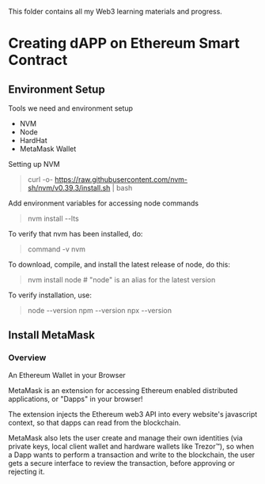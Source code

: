 This folder contains all my Web3 learning materials and progress. 

# Creating dAPP on Ethereum Smart Contract 

## Environment Setup

Tools we need and environment setup
- NVM
- Node
- HardHat
- MetaMask Wallet

Setting up NVM 

> curl -o- https://raw.githubusercontent.com/nvm-sh/nvm/v0.39.3/install.sh | bash

Add environment variables for accessing node commands

> nvm install --lts

To verify that nvm has been installed, do:

> command -v nvm

To download, compile, and install the latest release of node, do this:

> nvm install node # "node" is an alias for the latest version

To verify installation, use: 

> node --version
> npm --version
> npx --version


## Install MetaMask 
### Overview

An Ethereum Wallet in your Browser

MetaMask is an extension for accessing Ethereum enabled distributed applications, or "Dapps" in your browser!

The extension injects the Ethereum web3 API into every website's javascript context, so that dapps can read from the blockchain.

MetaMask also lets the user create and manage their own identities (via private keys, local client wallet and hardware wallets like Trezor™), so when a Dapp wants to perform a transaction and write to the blockchain, the user gets a secure interface to review the transaction, before approving or rejecting it.